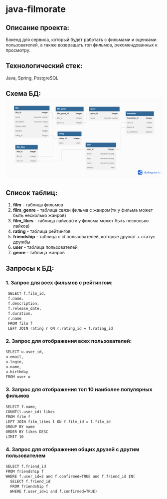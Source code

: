 # java-filmorate
## Описание проекта: 
Бэкенд для сервиса, который будет работать с фильмами и оценками пользователей, а также возвращать топ фильмов, рекомендованных к просмотру. 
## Технологический стек:
Java, Spring, PostgreSQL
## Схема БД:<br>![](dbschema/filmorate.png)
## Список таблиц:

1. **film** - таблица фильмов
2. **film_genre** - таблица связи фильма с жанром(тк у фильма может быть несколько жанров)
3. **film_likes** - таблица лайков(тк у фильма может быть несколько лайков)
4. **rating** - таблица рейтингов
5. **friendship** - таблица с id пользователей, которые дружат + статус дружбы
6. **user** - таблица пользователей
7. **genre** - таблица жанров
## Запросы к БД:

### 1. Запрос для всех фильмов с рейтингом:
  ```
   SELECT f.film_id,
   f.name,
   f.description,
   f.release_date,
   f.duration,
   r.name
   FROM film f
   LEFT JOIN rating r ON r.rating_id = f.rating_id
```
### 2. Запрос для отображения всех пользователей:
   ```
   SELECT u.user_id,
   u.email,
   u.login,
   u.name,
   u.birthday
   FROM user u
   ```

### 3. Запрос для отображения топ 10 наиболее популярных фильмов
   ```
   SELECT f.name,
   COUNT(l.user_id) likes
   FROM film f
   LEFT JOIN film_likes l ON f.film_id = l.film_id
   GROUP BY name
   ORDER BY likes DESC
   LIMIT 10
   ```

### 4. Запрос для отображения общих друзей с другим пользователем
   ```
   SELECT f.friend_id
   FROM friendship f 
   WHERE f.user_id=2 and f.confirmed=TRUE and f.friend_id IN(
     SELECT f.friend_id
     FROM friendship f
     WHERE f.user_id=1 and f.confirmed=TRUE)
```



